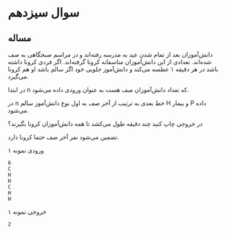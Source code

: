 # سوال سیزدهم
## مساله

دانش‌آموزان بعد از تمام شدن عید به مدرسه رفته‌اند و در مراسم صبحگاهی به صف شده‌اند. تعدادی از این دانش‌آموزان متاسفانه کرونا گرفته‌اند. اگر فردی کرونا داشته باشد در هر دقیقه ۱ عطسه می‌کند و دانش‌آموز جلویی خود اگر سالم باشد او هم کرونا می‌گیرد.

در ابتدا n که تعداد دانش‌آموزان صف هست به عنوان ورودی داده می‌شود.

در  n خط بعدی به ترتیب از آخر صف به اول نوع دانش‌آموز سالم H  و بیمار P داده می‌شود.

در خروجی چاپ کنید چند دقیقه طول می‌کشد تا همه دانش‌آموزان کرونا بگیرند؟ 

تضمین می‌شود نفر آخر صف حتما کرونا دارد.

ورودی نمونه ۱

    6
    C
    H
    H
    C
    H
    H
   
خروجی نمونه ۱

    2
